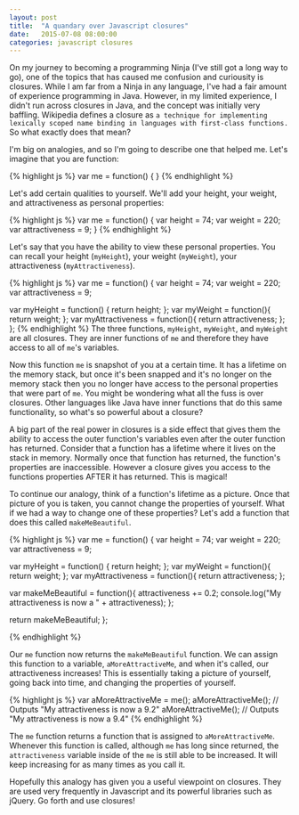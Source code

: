 ```yaml
---
layout: post
title:  "A quandary over Javascript closures"
date:   2015-07-08 08:00:00
categories: javascript closures
---
```

On my journey to becoming a programming Ninja (I've still got a long way to go), one of the topics that has caused me confusion and curiousity is closures. While I am far from a Ninja in any language, I've had a fair amount of experience programming in Java. However, in my limited experience, I didn't run across closures in Java, and the concept was initially very baffling. Wikipedia defines a closure as `a technique for implementing lexically scoped name binding in languages with first-class functions.` So what exactly does that mean?

I'm big on analogies, and so I'm going to describe one that helped me. Let's imagine that you are function:

{% highlight js %}
var me = function() {
}
{% endhighlight %}

Let's add certain qualities to yourself. We'll add your height, your weight, and attractiveness as personal properties:

{% highlight js %}
  var me = function() {
  var height = 74;
  var weight = 220;
  var attractiveness = 9;
}
{% endhighlight %}

Let's say that you have the ability to view these personal properties. You can recall your height (`myHeight`), your weight (`myWeight`), your attractiveness (`myAttractiveness`).

{% highlight js %}
var me = function() {
  var height = 74;
  var weight = 220;
  var attractiveness = 9;

  var myHeight = function() {
    return height; 
  };
  var myWeight = function(){
    return weight;
  };
  var myAttractiveness = function(){
    return attractiveness;
  };
};
{% endhighlight %}
The three functions, `myHeight`, `myWeight`, and `myWeight` are all closures. They are inner functions of `me` and therefore they have access to all of `me`'s variables.

Now this function `me` is snapshot of you at a certain time. It has a lifetime on the memory stack, but once it's been snapped and it's no longer on the memory stack then you no longer have access to the personal properties that were part of `me`. You might be wondering what all the fuss is over closures. Other languages like Java have inner functions that do this same functionality, so what's so powerful about a closure?

A big part of the real power in closures is a side effect that gives them the ability to access the outer function's variables even after the outer function has returned. Consider that a function has a lifetime where it lives on the stack in memory. Normally once that function has returned, the function's properties are inaccessible. However a closure gives you access to the functions properties AFTER it has returned. This is magical!

To continue our analogy, think of a function's lifetime as a picture. Once that picture of you is taken, you cannot change the properties of yourself. What if we had a way to change one of these properties? Let's add a function that does this called `makeMeBeautiful`.

{% highlight js %}
var me = function() {
  var height = 74;
  var weight = 220;
  var attractiveness = 9;

  var myHeight = function() {
    return height; 
  };
  var myWeight = function(){
    return weight;
  };
  var myAttractiveness = function(){
    return attractiveness;
  };

  var makeMeBeautiful = function(){
    attractiveness += 0.2;
    console.log("My attractiveness is now a " + attractiveness);
  };

  return makeMeBeautiful;
};

{% endhighlight %}


Our `me` function now returns the `makeMeBeautiful` function. We can assign this function to a variable, `aMoreAttractiveMe`, and when it's called, our attractiveness increases! This is essentially taking a picture of yourself, going back into time, and changing the properties of yourself. 

{% highlight js %}
var aMoreAttractiveMe = me();
aMoreAttractiveMe(); // Outputs "My attractiveness is now a 9.2"
aMoreAttractiveMe(); // Outputs "My attractiveness is now a 9.4"
{% endhighlight %}

The `me` function returns a function that is assigned to `aMoreAttractiveMe`. Whenever this function is called, although `me` has long since returned, the `attractiveness` variable inside of the `me` is still able to be increased. It will keep increasing for as many times as you call it.

Hopefully this analogy has given you a useful viewpoint on closures. They are used very frequently in Javascript and its powerful libraries such as jQuery. Go forth and use closures!

[jekyll]:      http://jekyllrb.com
[jekyll-gh]:   https://github.com/jekyll/jekyll
[jekyll-help]: https://github.com/jekyll/jekyll-help